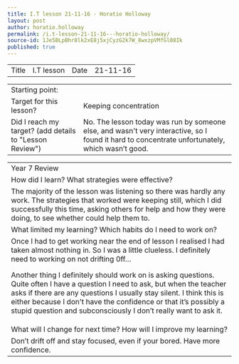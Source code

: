 ```yaml
---
title: I.T lesson 21-11-16 - Horatio Holloway
layout: post
author: horatio.holloway
permalink: /i.t-lesson-21-11-16---horatio-holloway/
source-id: 1Je5BLpBhr8lk2xE8j5xjCyzG2k7W_8wxzpVMfGl08Ik
published: true
---
```

<table>
  <tr>
    <td>Title</td>
    <td>I.T lesson</td>
    <td>Date</td>
    <td>21-11-16</td>
  </tr>
</table>


<table>
  <tr>
    <td>Starting point:</td>
    <td></td>
  </tr>
  <tr>
    <td>Target for this lesson?</td>
    <td>Keeping concentration</td>
  </tr>
  <tr>
    <td>Did I reach my target? 
(add details to "Lesson Review")</td>
    <td>No. The lesson today was run by someone else, and wasn't very interactive, so I found it hard to concentrate unfortunately, which wasn’t good.</td>
  </tr>
</table>


<table>
  <tr>
    <td>Year 7 Review</td>
  </tr>
  <tr>
    <td>How did I learn? What strategies were effective? </td>
  </tr>
  <tr>
    <td>The majority of the lesson was listening so there was hardly any work. The strategies that worked were keeping still, which I did successfully this time, asking others for help and how they were doing, to see whether could help them to.</td>
  </tr>
  <tr>
    <td>What limited my learning? Which habits do I need to work on? </td>
  </tr>
  <tr>
    <td>Once I had to get working near the end of lesson I realised I had taken almost nothing in. So I was a little clueless. I definitely need to working on not drifting 0ff…                





Another thing I definitely should work on is asking questions. Quite often I have a question I need to ask, but when the teacher asks if there are any questions I usually stay silent. I think this is either because I don't have the confidence or that it’s possibly a stupid question and subconsciously I don’t really want to ask it.</td>
  </tr>
  <tr>
    <td>What will I change for next time? How will I improve my learning?</td>
  </tr>
  <tr>
    <td>Don’t drift off and stay focused, even if your bored.
Have more confidence.</td>
  </tr>
</table>


